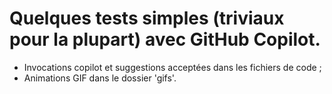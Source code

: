 # Quelques tests simples (triviaux pour la plupart) avec GitHub Copilot.

* Invocations copilot et suggestions acceptées dans les fichiers de code ;
* Animations GIF dans le dossier 'gifs'.